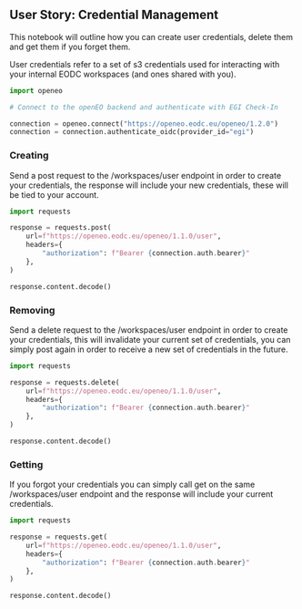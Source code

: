 ## User Story: Credential Management

This notebook will outline how you can create user credentials, delete them and get them if you forget them.

User credentials refer to a set of s3 credentials used for interacting with your internal EODC workspaces (and ones shared with you).


```python
import openeo

# Connect to the openEO backend and authenticate with EGI Check-In

connection = openeo.connect("https://openeo.eodc.eu/openeo/1.2.0")
connection = connection.authenticate_oidc(provider_id="egi")
```

### Creating

Send a post request to the /workspaces/user endpoint in order to create your credentials, the response will include your new credentials, these will be tied to your account.


```python
import requests

response = requests.post(
    url=f"https://openeo.eodc.eu/openeo/1.1.0/user",
    headers={
        "authorization": f"Bearer {connection.auth.bearer}"
    },
)

response.content.decode()
```

### Removing

Send a delete request to the /workspaces/user endpoint in order to create your credentials, this will invalidate your current set of credentials, you can simply post again in order to receive a new set of credentials in the future.


```python
import requests

response = requests.delete(
    url=f"https://openeo.eodc.eu/openeo/1.1.0/user",
    headers={
        "authorization": f"Bearer {connection.auth.bearer}"
    },
)

response.content.decode()
```

### Getting

If you forgot your credentials you can simply call get on the same /workspaces/user endpoint and the response will include your current credentials.


```python
import requests

response = requests.get(
    url=f"https://openeo.eodc.eu/openeo/1.1.0/user",
    headers={
        "authorization": f"Bearer {connection.auth.bearer}"
    },
)

response.content.decode()
```
